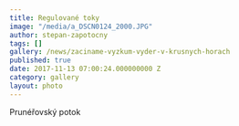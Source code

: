 ```yaml
---
title: Regulované toky
image: "/media/a_DSCN0124_2000.JPG"
author: stepan-zapotocny
tags: []
gallery: /news/zaciname-vyzkum-vyder-v-krusnych-horach
published: true
date: 2017-11-13 07:00:24.000000000 Z
category: gallery
layout: photo
---
```

Prunéřovský potok
